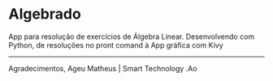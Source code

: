 # Algebrado

App para resolução de exercícios de Álgebra Linear. Desenvolvendo com Python, de resoluções no pront comand à App gráfica com Kivy 

--------------------
Agradecimentos, Ageu Matheus | Smart Technology .Ao